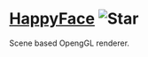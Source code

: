 # [HappyFace](https://github.com/JayNakum/HappyFace) ![Star](https://img.shields.io/github/stars/JayNakum/HappyFace?style=social)
Scene based OpengGL renderer.
